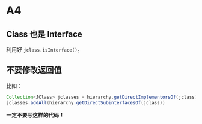# A4

## Class 也是 Interface

利用好 `jclass.isInterface()`。

## 不要修改返回值

比如：

```java
Collection<JClass> jclasses = hierarchy.getDirectImplementorsOf(jclass);
jclasses.addAll(hierarchy.getDirectSubinterfacesOf(jclass))
```

**一定不要写这样的代码！**


